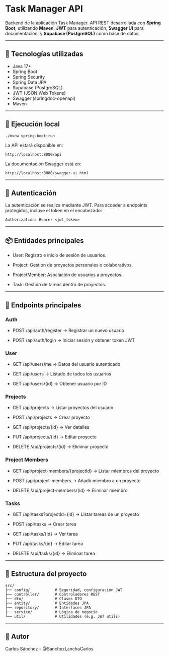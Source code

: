 # Task Manager API

Backend de la aplicación Task Manager. API REST desarrollada con **Spring Boot**, utilizando **Maven**, **JWT** para autenticación, **Swagger UI** para documentación, y **Supabase (PostgreSQL)** como base de datos.

---

## 🚀 Tecnologías utilizadas

- Java 17+
- Spring Boot
- Spring Security
- Spring Data JPA
- Supabase (PostgreSQL)
- JWT (JSON Web Tokens)
- Swagger (springdoc-openapi)
- Maven

---

## 🧪 Ejecución local

    ./mvnw spring-boot:run

La API estará disponible en:  

    http://localhost:8080/api

La documentación Swagger está en:

    http://localhost:8080/swagger-ui.html

---

## 🔐 Autenticación

La autenticación se realiza mediante JWT. Para acceder a endpoints protegidos, incluye el token en el encabezado:

    Authorization: Bearer <jwt_token>

---

## 📦 Entidades principales

* User: Registro e inicio de sesión de usuarios.

* Project: Gestión de proyectos personales o colaborativos.

* ProjectMember: Asociación de usuarios a proyectos.

* Task: Gestión de tareas dentro de proyectos.

---

## 🔁 Endpoints principales

### Auth

* POST /api/auth/register → Registrar un nuevo usuario

* POST /api/auth/login → Iniciar sesión y obtener token JWT

### User

* GET /api/users/me → Datos del usuario autenticado

* GET /api/users → Listado de todos los usuarios

* GET /api/users/{id} → Obtener usuario por ID

### Projects

* GET /api/projects → Listar proyectos del usuario

* POST /api/projects → Crear proyecto

* GET /api/projects/{id} → Ver detalles

* PUT /api/projects/{id} → Editar proyecto

* DELETE /api/projects/{id} → Eliminar proyecto

### Project Members

* GET /api/project-members/{projectId} → Listar miembros del proyecto

* POST /api/project-members → Añadir miembro a un proyecto

* DELETE /api/project-members/{id} → Eliminar miembro

### Tasks

* GET /api/tasks?projectId={id} → Listar tareas de un proyecto

* POST /api/tasks → Crear tarea

* GET /api/tasks/{id} → Ver tarea

* PUT /api/tasks/{id} → Editar tarea

* DELETE /api/tasks/{id} → Eliminar tarea

---

## 📁 Estructura del proyecto

    src/
    ├── config/           # Seguridad, configuración JWT
    ├── controller/       # Controladores REST
    ├── dto/              # Clases DTO
    ├── entity/           # Entidades JPA
    ├── repository/       # Interfaces JPA
    ├── service/          # Lógica de negocio
    └── util/             # Utilidades (e.g. JWT utils)

--- 

## 🧑 Autor

Carlos Sánchez – @SanchezLanchaCarlos
